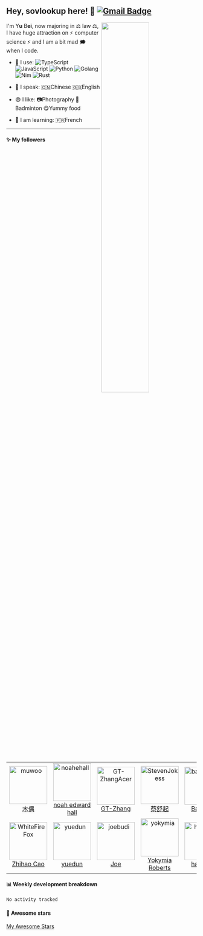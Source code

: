 
## Hey, sovlookup here! :wave:   [![Gmail Badge](https://img.shields.io/badge/-gonorth@qq.com-c14438?style=plastic&logo=Gmail&logoColor=white&link=mailto:gonorth@qq.com)](mailto:gonorth@qq.com)


<img align="right" width="50%" src="https://github-readme-stats.vercel.app/api?username=sovlookup&theme=dark&show_icons=true">

I'm Y**u** B**ei**, now majoring in ⚖️ law ⚖️, I have huge attraction on ⚡ computer science ⚡ and I am a bit mad 🗯️ when I code.

- 🚀 I use:
  ![TypeScript](https://img.shields.io/badge/-TypeScript-blue?style=plastic&logo=typescript)
  ![JavaScript](https://img.shields.io/badge/-JavaScript-black?style=plastic&logo=javascript)
  ![Python](https://img.shields.io/badge/-Python-8fcfd1?style=plastic&logo=Python)
  ![Golang](https://img.shields.io/badge/-Golang-blue?style=plastic&logo=Go)
  ![Nim](https://img.shields.io/badge/-Nim-yellow?style=plastic&logo=nim)
  ![Rust](https://img.shields.io/badge/-Rust-pink?style=plastic&logo=Rust)
  
- 💬 I speak:
  🇨🇳Chinese 🇬🇧English

- 😄 I like:
  📷Photography
  🏸Badminton
  😋Yummy food

- 📖 I am learning:
  🇫🇷French
  
---
  
#### :sparkles: My followers

<!--START_SECTION:top-followers-->
<table>
  <tr>
    <td align="center">
      <a href="https://github.com/muwoo">
        <img src="https://avatars2.githubusercontent.com/u/21073039" width="100px;" alt="muwoo"/>
      </a>
      <br />
      <a href="https://github.com/muwoo">木偶</a>
    </td>
    <td align="center">
      <a href="https://github.com/noahehall">
        <img src="https://avatars2.githubusercontent.com/u/10324554" width="100px;" alt="noahehall"/>
      </a>
      <br />
      <a href="https://github.com/noahehall">noah edward hall</a>
    </td>
    <td align="center">
      <a href="https://github.com/GT-ZhangAcer">
        <img src="https://avatars2.githubusercontent.com/u/46156734" width="100px;" alt="GT-ZhangAcer"/>
      </a>
      <br />
      <a href="https://github.com/GT-ZhangAcer">GT-Zhang</a>
    </td>
    <td align="center">
      <a href="https://github.com/StevenJokess">
        <img src="https://avatars2.githubusercontent.com/u/71307974" width="100px;" alt="StevenJokess"/>
      </a>
      <br />
      <a href="https://github.com/StevenJokess">蔡舒起</a>
    </td>
    <td align="center">
      <a href="https://github.com/baifengbai">
        <img src="https://avatars2.githubusercontent.com/u/17536662" width="100px;" alt="baifengbai"/>
      </a>
      <br />
      <a href="https://github.com/baifengbai">Bai Feng</a>
    </td>
    <td align="center">
      <a href="https://github.com/wangrongding">
        <img src="https://avatars2.githubusercontent.com/u/42437658" width="100px;" alt="wangrongding"/>
      </a>
      <br />
      <a href="https://github.com/wangrongding">荣顶</a>
    </td>
    <td align="center">
      <a href="https://github.com/thomas-yanxin">
        <img src="https://avatars2.githubusercontent.com/u/58030051" width="100px;" alt="thomas-yanxin"/>
      </a>
      <br />
      <a href="https://github.com/thomas-yanxin">thomas-yanxin</a>
    </td>
  </tr>
  <tr>
    <td align="center">
      <a href="https://github.com/WhiteFireFox">
        <img src="https://avatars2.githubusercontent.com/u/57762833" width="100px;" alt="WhiteFireFox"/>
      </a>
      <br />
      <a href="https://github.com/WhiteFireFox">Zhihao Cao</a>
    </td>
    <td align="center">
      <a href="https://github.com/yuedun">
        <img src="https://avatars2.githubusercontent.com/u/7362116" width="100px;" alt="yuedun"/>
      </a>
      <br />
      <a href="https://github.com/yuedun">yuedun</a>
    </td>
    <td align="center">
      <a href="https://github.com/joebudi">
        <img src="https://avatars2.githubusercontent.com/u/49767913" width="100px;" alt="joebudi"/>
      </a>
      <br />
      <a href="https://github.com/joebudi">Joe</a>
    </td>
    <td align="center">
      <a href="https://github.com/yokymia">
        <img src="https://avatars2.githubusercontent.com/u/49587758" width="100px;" alt="yokymia"/>
      </a>
      <br />
      <a href="https://github.com/yokymia">Yokymia Roberts </a>
    </td>
    <td align="center">
      <a href="https://github.com/hamidnn">
        <img src="https://avatars2.githubusercontent.com/u/84021980" width="100px;" alt="hamidnn"/>
      </a>
      <br />
      <a href="https://github.com/hamidnn">hamidnn</a>
    </td>
    <td align="center">
      <a href="https://github.com/fodelf">
        <img src="https://avatars2.githubusercontent.com/u/20442029" width="100px;" alt="fodelf"/>
      </a>
      <br />
      <a href="https://github.com/fodelf">WuWenZhou</a>
    </td>
    <td align="center">
      <a href="https://github.com/fluffyrita">
        <img src="https://avatars2.githubusercontent.com/u/59192498" width="100px;" alt="fluffyrita"/>
      </a>
      <br />
      <a href="https://github.com/fluffyrita">Rita XU</a>
    </td>
  </tr>
</table>
<!--END_SECTION:top-followers-->

#### :bar_chart: Weekly development breakdown

<!--START_SECTION:waka-->

```text
No activity tracked
```

<!--END_SECTION:waka-->

#### :star2: Awesome stars

[My Awesome Stars](AWESOME-STARS.md)

